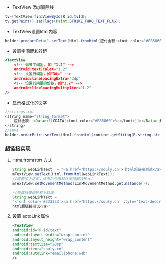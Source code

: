 -  TextView 添加删除线  

```java
tv=(TextView)findViewById(R.id.tvId);
tv.getPaint().setFlags(Paint.STRIKE_THRU_TEXT_FLAG);
```

- TextView设置html内容

```java
holder.productDetail.setText(Html.fromHtml(应付金额:<font color="#EB5860">4.00</font> 元));
```

- 设置字间距和行距
         
```xml
<TextView
	<!-- 调节字间距, 如 "1.2" -->
	android:textScaleX="1.2"
	<!-- 设置行间距，如"3dp" -->
	android:lineSpacingExtra="3dp"
	<!-- 设置行间距的倍数，如"1.2" -->
	android:lineSpacingMultiplier="1.2"
/>
```
       
- 显示格式化的文字

```java
//strings.xml
<string name="string_format">
	应付金额: <Data><![CDATA[<font color="#EB5860">%s</font>]]></Data> 元
</string>
//java
holder.orderPrice.setText(Html.fromHtml(context.getString(R.string.string_format, "2.80")));
```

### [超链接实现](http://www.jb51.net/article/79268.htm)
1. Html.fromHtml 方式

	```java
	String webLinkText  = "<a href='https://souly.cn'> html超链接测试</a>";
	mTextView.setText(Html.fromHtml(webLinkText));
	//需要加上这句，点击后会用默认浏览器打开url
	mTextView.setMovementMethod(LinkMovementMethod.getInstance());
	
	//修改自提颜色和下划线
	String webLinkText =
   "<font color='#333333'><a href='https://souly.cn' style='text-decoration:none; color:#0000FF'>
   html超链接测试</a>" ;
	```
2. 设置 aotoLink 属性

	```xml
	<TextView
   android:id="@+id/text"
   android:layout_width="wrap_content"
   android:layout_height="wrap_content"
   android:textSize="20sp"
   android:text="souly.cn"
   android:autoLink="email|phone|web"
   />  
	```